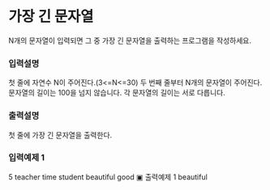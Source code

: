 # 가장 긴 문자열

N개의 문자열이 입력되면 그 중 가장 긴 문자열을 출력하는 프로그램을 작성하세요.

### 입력설명

첫 줄에 자연수 N이 주어진다.(3<=N<=30)
두 번째 줄부터 N개의 문자열이 주어진다. 문자열의 길이는 100을 넘지 않습니다.
각 문자열의 길이는 서로 다릅니다.

### 출력설명

첫 줄에 가장 긴 문자열을 출력한다.

### 입력예제 1

5
teacher
time
student
beautiful
good
▣ 출력예제 1
beautiful
